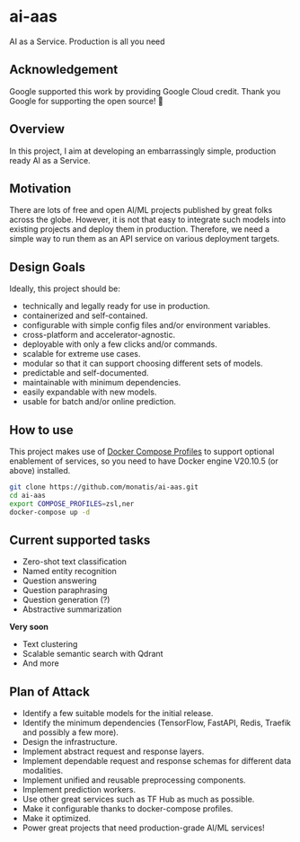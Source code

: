 # ai-aas
AI as a Service. Production is all you need

## Acknowledgement
Google supported this work by providing Google Cloud credit. Thank you Google for supporting the open source! 🎉

## Overview
In this project, I aim at developing an embarrassingly simple, production ready AI as a Service.

## Motivation
There are lots of free and open AI/ML projects published by great folks across the globe. However, it is not that easy to integrate such models into existing projects and deploy them in production. Therefore, we need a simple way to run them as an API service on various deployment targets.

## Design Goals
Ideally, this project should be:
- technically and legally ready for use in production.
- containerized and self-contained.
- configurable with simple config files and/or environment variables.
- cross-platform and accelerator-agnostic.
- deployable with only a few clicks and/or commands.
- scalable for extreme use cases.
- modular so that it can support choosing different sets of models.
- predictable and self-documented.
- maintainable with minimum dependencies.
- easily expandable with new models.
- usable for batch and/or online prediction.

## How to use
This project makes use of [Docker Compose Profiles](https://docs.docker.com/compose/profiles/) to support optional enablement of services, so you need to have Docker engine V20.10.5 (or above) installed.

```bash
git clone https://github.com/monatis/ai-aas.git
cd ai-aas
export COMPOSE_PROFILES=zsl,ner
docker-compose up -d
```

## Current supported tasks
- Zero-shot text classification
- Named entity recognition
- Question answering
- Question paraphrasing
- Question generation (?)
- Abstractive summarization

**Very soon**
- Text clustering
- Scalable semantic search with Qdrant
- And more

## Plan of Attack
- Identify a few suitable models for the initial release.
- Identify the minimum dependencies (TensorFlow, FastAPI, Redis, Traefik and possibly a few more).
- Design the infrastructure.
- Implement abstract request and response layers.
- Implement dependable request and response schemas for different data modalities.
- Implement unified and reusable preprocessing components.
- Implement prediction workers.
- Use other great services such as TF Hub as much as possible.
- Make it configurable thanks to docker-compose profiles.
- Make it optimized.
- Power great projects that need production-grade AI/ML services!
